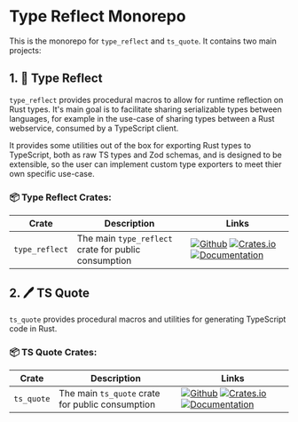 # Type Reflect Monorepo

This is the monorepo for `type_reflect` and `ts_quote`.  It contains two main projects:

## 1. 🪩 Type Reflect

`type_reflect` provides procedural macros to allow for runtime reflection on Rust types.  It's main goal is to facilitate sharing serializable types between languages, for example in the use-case of sharing types between a Rust webservice, consumed by a TypeScript client.

It provides some utilities out of the box for exporting Rust types to TypeScript, both as raw TS types and Zod schemas, and is designed to be extensible, so the user can implement custom type exporters to meet thier own specific use-case.

### 📦 Type Reflect Crates:

| Crate    | Description | Links    |
|----------|-------------|----------|
| `type_reflect` | The main `type_reflect` crate for public consumption | [![Github](https://img.shields.io/badge/github-source-blue?logo=github)](/tree/main/type_reflect) [![Crates.io](https://img.shields.io/crates/v/type_reflect.svg)](https://crates.io/crates/type_reflect) [![Documentation](https://docs.rs/type_reflect/badge.svg)](https://docs.rs/type_reflect) |

## 2. 🖊️ TS Quote

`ts_quote` provides procedural macros and utilities for generating TypeScript code in Rust.

### 📦 TS Quote Crates:

| Crate    | Description | Links    |
|----------|-------------|----------|
| `ts_quote` | The main `ts_quote` crate for public consumption | [![Github](https://img.shields.io/badge/github-source-blue?logo=github)](/tree/main/ts_quote) [![Crates.io](https://img.shields.io/crates/v/ts_quote.svg)](https://crates.io/crates/ts_quote) [![Documentation](https://docs.rs/ts_quote/badge.svg)](https://docs.rs/ts_quote) |
